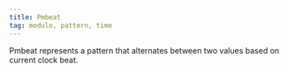 ```yaml
---
title: Pmbeat
tag: modulo, pattern, time
---
```


Pmbeat represents a pattern that alternates between two values based on current clock beat.
